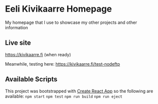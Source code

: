 # Eeli Kivikaarre Homepage
My homepage that I use to showcase my other projects and other information

## Live site
https://kivikaarre.fi (when ready)

Meanwhile, testing here: https://kivikaarre.fi/test-nodeftp

## Available Scripts
This project was bootstrapped with [Create React App](https://github.com/facebook/create-react-app) so the following are available:
`npm start`
`npm test`
`npm run build`
`npm run eject`

